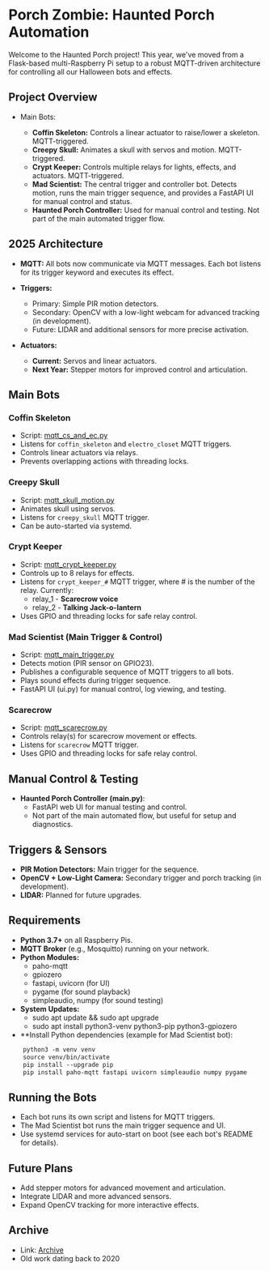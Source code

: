 # Porch Zombie: Haunted Porch Automation
Welcome to the Haunted Porch project! This year, we've moved from a Flask-based multi-Raspberry Pi setup to a robust MQTT-driven architecture for controlling all our Halloween bots and effects.

## Project Overview
- Main Bots:

  - **Coffin Skeleton:** Controls a linear actuator to raise/lower a skeleton. MQTT-triggered.
  - **Creepy Skull:** Animates a skull with servos and motion. MQTT-triggered.
  - **Crypt Keeper:** Controls multiple relays for lights, effects, and actuators. MQTT-triggered.
  - **Mad Scientist:** The central trigger and controller bot. Detects motion, runs the main trigger sequence, and provides a FastAPI UI for manual control and status.
  - **Haunted Porch Controller:** Used for manual control and testing. Not part of the main automated trigger flow.

## 2025 Architecture
- **MQTT:** All bots now communicate via MQTT messages. Each bot listens for its trigger keyword and executes its effect.

- **Triggers:**

  - Primary: Simple PIR motion detectors.
  - Secondary: OpenCV with a low-light webcam for advanced tracking (in development).
  - Future: LIDAR and additional sensors for more precise activation.
- **Actuators:**

  - **Current:** Servos and linear actuators.
  - **Next Year:** Stepper motors for improved control and articulation.

## Main Bots
### Coffin Skeleton
- Script: [mqtt_cs_and_ec.py](./coffin_skeleton/mqtt_cs_and_ex.py)
- Listens for `coffin_skeleton` and `electro_closet` MQTT triggers.
- Controls linear actuators via relays.
- Prevents overlapping actions with threading locks.
### Creepy Skull
- Script: [mqtt_skull_motion.py](./creepy_skull/mqtt_skull_motion.py)
- Animates skull using servos.
- Listens for `creepy_skull` MQTT trigger.
- Can be auto-started via systemd.
### Crypt Keeper
- Script: [mqtt_crypt_keeper.py](./crypt_keeper/mqtt_crypt_keeper.py)
- Controls up to 8 relays for effects.
- Listens for `crypt_keeper_#` MQTT trigger, where # is the number of the relay.  Currently:
  - relay_1 - **Scarecrow voice**
  - relay_2 - **Talking Jack-o-lantern**
- Uses GPIO and threading locks for safe relay control.
### Mad Scientist (Main Trigger & Control)
- Script: [mqtt_main_trigger.py](./mad_scientist/mqtt_main_trigger.py)
- Detects motion (PIR sensor on GPIO23).
- Publishes a configurable sequence of MQTT triggers to all bots.
- Plays sound effects during trigger sequence.
- FastAPI UI (ui.py) for manual control, log viewing, and testing.
### Scarecrow
- Script: [mqtt_scarecrow.py](scarecrow/mqtt_scarecrow.py)
- Controls relay(s) for scarecrow movement or effects.
- Listens for `scarecrow` MQTT trigger.
- Uses GPIO and threading locks for safe relay control.

## Manual Control & Testing
- **Haunted Porch Controller (main.py)**:
  - FastAPI web UI for manual testing and control.
  - Not part of the main automated flow, but useful for setup and diagnostics.
## Triggers & Sensors
 - **PIR Motion Detectors:** Main trigger for the sequence.
  - **OpenCV + Low-Light Camera:** Secondary trigger and porch tracking (in development).
  - **LIDAR:** Planned for future upgrades.
## Requirements
- **Python 3.7+** on all Raspberry Pis.  
- **MQTT Broker** (e.g., Mosquitto) running on your network.
- **Python Modules:**
  - paho-mqtt
  - gpiozero
  - fastapi, uvicorn (for UI)
  - pygame (for sound playback)
  - simpleaudio, numpy (for sound testing)
- **System Updates:**
  - sudo apt update && sudo apt upgrade
  - sudo apt install python3-venv python3-pip python3-gpiozero
- **Install Python dependencies (example for Mad Scientist bot):
```bash
    python3 -m venv venv
    source venv/bin/activate
    pip install --upgrade pip
    pip install paho-mqtt fastapi uvicorn simpleaudio numpy pygame
```

## Running the Bots
- Each bot runs its own script and listens for MQTT triggers.
- The Mad Scientist bot runs the main trigger sequence and UI.
- Use systemd services for auto-start on boot (see each bot's README for details).

## Future Plans
- Add stepper motors for advanced movement and articulation.
- Integrate LIDAR and more advanced sensors.
- Expand OpenCV tracking for more interactive effects.

## Archive
- Link: [Archive](./archive/)
- Old work dating back to 2020